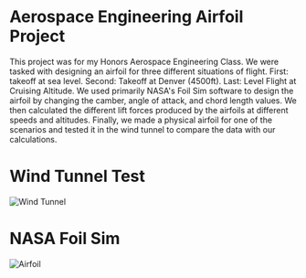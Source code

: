 # Aerospace Engineering Airfoil Project
This project was for my Honors Aerospace Engineering Class. We were tasked with designing an airfoil for three different situations of flight. First: takeoff at sea level. Second: Takeoff at Denver (4500ft). Last: Level Flight at Cruising Altitude. We used primarily NASA's Foil Sim software to design the airfoil by changing the camber, angle of attack, and chord length values. We then calculated the different lift forces produced by the airfoils at different speeds and altitudes. Finally, we made a physical airfoil for one of the scenarios and tested it in the wind tunnel to compare the data with our calculations. 
# Wind Tunnel Test
![Wind Tunnel](https://github.com/Hunter-Rohovit/Airfoil-Project/assets/105554281/609455fa-2ebe-49e9-8ebc-0ec3983747e1)
# NASA Foil Sim
![Airfoil](https://github.com/Hunter-Rohovit/Airfoil-Project/assets/105554281/e0543fb8-f51b-46e7-a3ad-381f49631d20)

